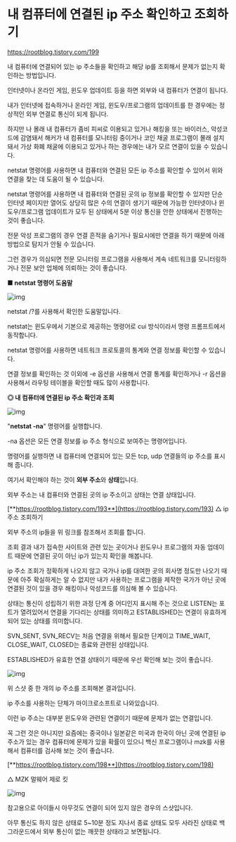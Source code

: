 # 내 컴퓨터에 연결된 ip 주소 확인하고 조회하기

https://rootblog.tistory.com/199



내 컴퓨터에 연결되어 있는 ip 주소들을 확인하고 해당 ip를 조회해서 문제가 없는지 확인하는 방법입니다.

 

인터넷이나 온라인 게임, 윈도우 업데이트 등을 하면 외부와 내 컴퓨터가 연결이 됩니다.

내가 인터넷에 접속하거나 온라인 게임, 윈도우/프로그램의 업데이트를 한 경우에는 정상적인 외부 연결로 통신이 되게 됩니다.

하지만 나 몰래 내 컴퓨터가 좀비 피씨로 이용되고 있거나 해킹을 또는 바이러스, 악성코드에 감염돼서 해커가 내 컴퓨터를 모니터링 중이거나 코인 채굴 프로그램이 몰래 설치돼서 가상 화폐 채굴에 이용되고 있거나 하는 경우에는 내가 모르 연결이 있을 수 있습니다.

netstat 명령어를 사용하면 내 컴퓨터와 연결된 모든 ip 주소를 확인할 수 있어서 위와 연결을 찾는 데 도움이 될 수 있습니다.

 

netstat 명령어를 사용하면 내 컴퓨터와 연결된 곳의 ip 정보를 확인할 수 있지만 단순 인터넷 페이지만 열어도 상당히 많은 수의 연결이 생기기 때문에 가능한 인터넷이나 윈도우/프로그램 업데이트가 모두 된 상태에서 5분 이상 통신을 안한 상태에서 진행하는 것이 좋습니다.

 

전문 악성 프로그램의 경우 연결 흔적을 숨기거나 필요시에만 연결을 하기 때문에 아래 방법으로 탐지가 안될 수 있습니다.

그런 경우가 의심되면 전문 모니터링 프로그램을 사용해서 계속 네트워크를 모니터링하거나 전문 보안 업체에 의뢰하는 것이 좋습니다.

 

 

**■ netstat 명령어 도움말**

 

![img](https://t1.daumcdn.net/cfile/tistory/9974DD4E5D7C701D05) 

netstat /?를 사용해서 확인한 도움말입니다.

 

netstat는 윈도우에서 기본으로 제공하는 명령어로 cui 방식이라서 명령 프롬프트에서 동작합니다.

netstat 명령어를 사용하면 네트워크 프로토콜의 통계와 연결 정보를 확인할 수 있습니다.

연결 정보를 확인하는 것 이외에 -e 옵션을 사용해서 연결 통계를 확인하거나 -r 옵션을 사용해서 라우팅 테이블을 확인할 때도 많이 사용합니다.

 

 

**◎ 내 컴퓨터에 연결된 ip 주소 확인과 조회**

 

![img](https://t1.daumcdn.net/cfile/tistory/9934F74E5D7C701D06)

"**netstat -na**" 명령어를 실행합니다.

-na 옵션은 모든 연결 정보를 ip 주소 형식으로 보여주는 명령어입니다.

명령어를 실행하면 내 컴퓨터에 연결되어 있는 모든 tcp, udp 연결들의 ip 주소를 표시해 줍니다.

여기서 확인해야 하는 것이 **외부 주소**와 **상태**입니다.

외부 주소는 내 컴퓨터와 연결된 곳의 ip 주소이고 상태는 연결 상태입니다.

 

[**https://rootblog.tistory.com/193**](https://rootblog.tistory.com/193)
△ ip주소 조회하기

 

외부 주소의 ip들을 위 링크를 참조해서 조회를 합니다.

조회 결과 내가 접속한 사이트와 관련 있는 곳이거나 윈도우나 프로그램의 자동 업데이트 때문에 연결된 곳이 아닌 ip가 있는지 확인을 해봅니다.

 

ip 주소 조회가 정확하게 나오지 않고 국가나 ip를 대여한 곳의 회사명 정도만 나오기 때문에 아주 확실하게는 알 수 없지만 내가 사용하는 프로그램을 제작한 국가가 아닌 곳에 연결된 것이 있을 경우 해킹이나 악성코드를 의심해 볼 수 있습니다.

 

상태는 통신이 성립하기 위한 과정 단계 중 어디인지 표시해 주는 것으로 LISTEN는 포트가 열려있어서 연결을 기다리는 상태를 의미하고 ESTABLISHED는 연결이 유효하게 되어 있는 상태를 의미합니다.

SVN_SENT, SVN_RECV는 처음 연결을 위해서 필요한 단계이고 TIME_WAIT, CLOSE_WAIT, CLOSED는 종료와 관련된 상태입니다.

ESTABLISHED가 유효한 연결 상태이기 때문에 우선 확인해 보는 것이 좋습니다.

 

 

![img](https://t1.daumcdn.net/cfile/tistory/9978AB4E5D7C701E3A)

위 스샷 중 한 개의 ip 주소를 조회해본 결과입니다.

ip 주소를 사용하는 단체가 마이크로소프트로 나와있습니다.

이런 ip 주소는 대부분 윈도우와 관련된 연결이기 때문에 문제가 없는 연결입니다.

꼭 그런 것은 아니지만 요즘에는 중국이나 일본같은 미국과 한국이 아닌 곳에 연결된 ip 주소가 있는 경우 컴퓨터에 문제가 있을 확률이 있으니 백신 프로그램이나 mzk를 사용해서 컴퓨터를 검사해 보는 것이 좋습니다.

 

[**https://rootblog.tistory.com/198**](https://rootblog.tistory.com/198)

△ MZK 멀웨어 제로 킷

 

 

 

![img](https://t1.daumcdn.net/cfile/tistory/99BDB14E5D7C701E04)

참고용으로 아이들시 아무것도 연결이 되어 있지 않은 경우의 스샷입니다.

아무 통신도 하지 않은 상태로 5~10분 정도 지나서 종료 상태도 모두 사라진 상태로 백그라운드에서 외부 통신이 없는 깨끗한 상태라고 보면됩니다.